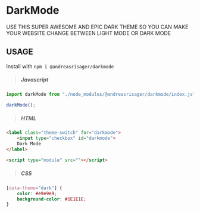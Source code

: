 # DarkMode
USE THIS SUPER AWESOME AND EPIC DARK THEME SO YOU CAN MAKE YOUR WEBSITE CHANGE BETWEEN LIGHT MODE OR DARK MODE

## USAGE
Install with `npm i @andreasrisager/darkmode`


>##### Javascript
```javascript
import darkMode from "./node_modules/@andreasrisager/darkmode/index.js";

darkMode();
```

>##### HTML
```html
<label class="theme-switch" for="darkmode">
    <input type="checkbox" id="darkmode">
    Dark Mode
</label>

<script type="module" src=""></script>
```

>##### CSS
```css
[data-theme="dark"] {
    color: #e9e9e9;
    background-color: #1E1E1E;
}
```